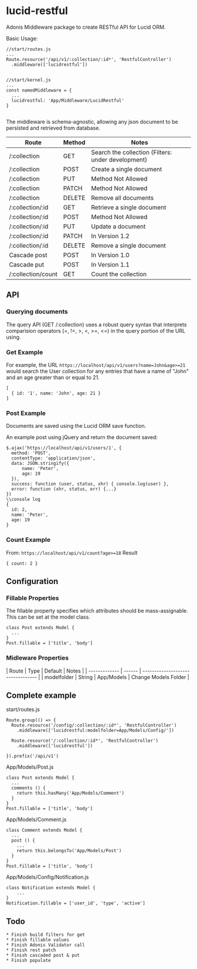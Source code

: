 # lucid-restful
Adonis Middleware package to create RESTful API for Lucid ORM.

Basic Usage:
```
//start/routes.js
...
Route.resource('/api/v1/:collection/:id*', 'RestfulController')
  .middleware(['lucidrestful'])


//start/kernel.js
...
const namedMiddleware = {
  ...
  lucidrestful: 'App/Middleware/LucidRestful'
}


```
The middleware is schema-agnostic, allowing any json document to be persisted and retrieved from database.

| Route            | Method | Notes                       |
| ---------------- | ------ | --------------------------- |
| /:collection     | GET    | Search the collection (Filters: under development) |
| /:collection     | POST   | Create a single document    |
| /:collection     | PUT    | Method Not Allowed          |
| /:collection     | PATCH  | Method Not Allowed          |
| /:collection     | DELETE | Remove all documents        |
| /:collection/:id | GET    | Retrieve a single document  |
| /:collection/:id | POST   | Method Not Allowed          |
| /:collection/:id | PUT    | Update a document           |
| /:collection/:id | PATCH  | In Version 1.2              |
| /:collection/:id | DELETE | Remove a single document    |
| Cascade post     | POST   | In Version 1.0              |
| Cascade put      | POST   | In Version 1.1              |
| /:collection/count | GET    | Count the collection        |

## API

### Querying documents
The query API (GET /:collection) uses a robust query syntax that interprets comparision operators (=, !=, >, <, >=, <=) in the query portion of the URL using.

### Get Example
For example, the URL `https://localhost/api/v1/users?name=John&age>=21` would search the User collection for any entries that have a name of "John" and an age greater than or equal to 21.

```
[
  { id: '1', name: 'John', age: 21 }
]
```


### Post Example
Documents are saved using the Lucid ORM save function.

An example post using jQuery and return the document saved:
```
$.ajax('https://localhost/api/v1/users/1', {
  method: 'POST',
  contentType: 'application/json',
  data: JSON.stringify({
      name: 'Peter',
      age: 19
  }),
  success: function (user, status, xhr) { console.log(user) },
  error: function (xhr, status, err) {...}
})
\\console log
{
  id: 2,
  name: 'Peter',
  age: 19
}

```

### Count Example

From: `https://localhost/api/v1/count?age>=18`
Result
```
{ count: 2 }
```

## Configuration

### Fillable Properties

The fillable property specifies which attributes should be mass-assignable. 
This can be set at the model class.

```
class Post extends Model {
  ...
}
Post.fillable = ['title', 'body']

```

### Midleware Properties

| Route         | Type   | Default    | Notes                |
| ------------- | ------ | --------------------------------- |
| modelfolder   | String | App/Models | Change Models Folder |



## Complete example

start/routes.js
```
Route.group(() => {
  Route.resource('/config/:collection/:id*', 'RestfulController')
    .middleware(['lucidrestful:modelfolder=App/Models/Config/'])

  Route.resource('/:collection/:id*', 'RestfulController')
    .middleware(['lucidrestful'])

}).prefix('/api/v1')
```

App/Models/Post.js
```
class Post extends Model {
  ...
  comments () {
    return this.hasMany('App/Models/Comment')
  }
}
Post.fillable = ['title', 'body']

```

App/Models/Comment.js
```
class Comment extends Model {
  ...
  post () {
    ...
    return this.belongsTo('App/Models/Post')
  }
}
Post.fillable = ['title', 'body']

```

App/Models/Config/Notification.js
```
class Notification extends Model {
    ...
}
Notification.fillable = ['user_id', 'type', 'active']
```

## Todo
    * Finish build filters for get
    * Finish fillable values
    * Finish Adonis Validator call
    * Finish rest patch
    * Finish cascaded post & put
    * Finish populate

